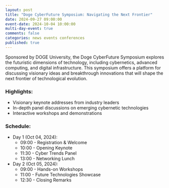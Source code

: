 ```yaml
---
layout: post
title: "Doge CyberFuture Symposium: Navigating the Next Frontier"
date: 2024-09-27 09:00:00
event-date: 2024-10-04 10:00:00
multi-day-event: true
comments: false
categories: news events conferences
published: true
---
```

Sponsored by DOGE University, the Doge CyberFuture Symposium explores the futuristic dimensions of technology, including cybernetics, advanced computing, and digital infrastructure. This symposium offers a platform for discussing visionary ideas and breakthrough innovations that will shape the next frontier of technological evolution.

### Highlights:
- Visionary keynote addresses from industry leaders
- In-depth panel discussions on emerging cybernetic technologies
- Interactive workshops and demonstrations

### Schedule:
- Day 1 (Oct 04, 2024):
  - 09:00 - Registration & Welcome
  - 10:00 - Opening Keynote
  - 11:30 - Cyber Trends Panel
  - 13:00 - Networking Lunch
- Day 2 (Oct 05, 2024):
  - 09:00 - Hands-on Workshops
  - 11:00 - Future Technologies Showcase
  - 12:30 - Closing Remarks 